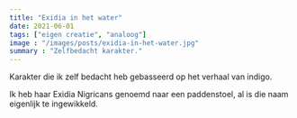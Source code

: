 ```yaml
---
title: "Exidia in het water"
date: 2021-06-01
tags: ["eigen creatie", "analoog"]
image : "/images/posts/exidia-in-het-water.jpg"
summary : "Zelfbedacht karakter."
---
```


Karakter die ik zelf bedacht heb gebasseerd op het verhaal van indigo. 

Ik heb haar Exidia Nigricans genoemd naar een paddenstoel, al is die naam eigenlijk te ingewikkeld.